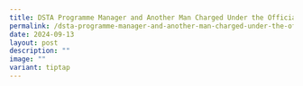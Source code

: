 ```yaml
---
title: DSTA Programme Manager and Another Man Charged Under the Official Secrets Act
permalink: /dsta-programme-manager-and-another-man-charged-under-the-official-secrets-act/
date: 2024-09-13
layout: post
description: ""
image: ""
variant: tiptap
---
```


